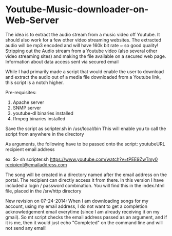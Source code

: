 Youtube-Music-downloader-on-Web-Server
======================================

The idea is to extract the audio stream from a music video off Youtube. 
It should also work for a few other video streaming websites.
The extracted audio will be mp3 encoded and will have 160k bit rate ~ so good quality!
Stripping out the Audio stream from a Youtube video (also several other video streaming sites) and making the file available on a secured web page.
Information about data access sent via secured email

While I had primarily made a script that would enable the user to download and extract the audio out of a media file downloaded from a Youtube link, this script is a notch higher.


Pre-requisites:
1. Apache server
2. SNMP server
3. youtube-dl binaries installed
4. ffmpeg binaries installed


Save the script as scripter.sh in /usr/local/bin
This will enable you to call the script from anywhere in the directory


As arguments, the following have to be passed onto the script: youtubeURL recipient email address

ex: $> sh scripter.sh https://www.youtube.com/watch?v=tPEE9ZwTmy0 recipient@emailaddress.com


The song will be created in a directory named after the email address on the portal.
The recipient can directly access it from there. 
In this version I have included a login / password combination. 
You will find this in the index.html file, placed in the /srv/http directory

New revision on 07-24-2014:
When I am downloading songs for my account, using my email address, I do not want to get a completion acknowledgement email everytime (since I am already receiving it on my gmail). So mt script checks the email address passed as an argument, and if it is me, then it would just echo "Completed" on the command line and will not send any email!
